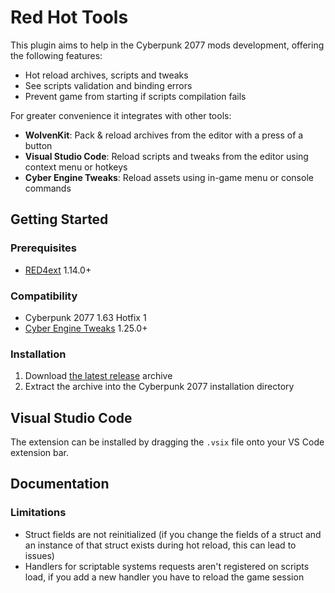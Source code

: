 # Red Hot Tools

This plugin aims to help in the Cyberpunk 2077 mods development, offering the following features:

- Hot reload archives, scripts and tweaks
- See scripts validation and binding errors 
- Prevent game from starting if scripts compilation fails 

For greater convenience it integrates with other tools:

- **WolvenKit**: Pack & reload archives from the editor with a press of a button
- **Visual Studio Code**: Reload scripts and tweaks from the editor using context menu or hotkeys
- **Cyber Engine Tweaks**: Reload assets using in-game menu or console commands

## Getting Started

### Prerequisites

- [RED4ext](https://docs.red4ext.com/getting-started/installing-red4ext) 1.14.0+

### Compatibility

- Cyberpunk 2077 1.63 Hotfix 1
- [Cyber Engine Tweaks](https://github.com/yamashi/CyberEngineTweaks) 1.25.0+

### Installation

1. Download [the latest release](https://github.com/psiberx/cp2077-red-hot-tools/releases) archive
2. Extract the archive into the Cyberpunk 2077 installation directory

## Visual Studio Code

The extension can be installed by dragging the `.vsix` file onto your VS Code extension bar.

## Documentation

### Limitations

- Struct fields are not reinitialized (if you change the fields of a struct and an instance of that struct exists during hot reload, this can lead to issues)
- Handlers for scriptable systems requests aren't registered on scripts load, if you add a new handler you have to reload the game session 
